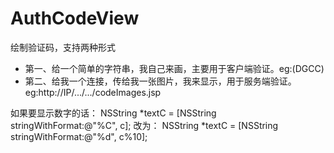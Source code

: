 AuthCodeView
============

绘制验证码，支持两种形式
 * 第一、给一个简单的字符串，我自己来画，主要用于客户端验证。eg:(DGCC)
 * 第二、给我一个连接，传给我一张图片，我来显示，用于服务端验证。eg:http://IP/.../.../codeImages.jsp

如果要显示数字的话：
            NSString *textC = [NSString stringWithFormat:@"%C", c];
改为：
            NSString *textC = [NSString stringWithFormat:@"%d", c%10];
